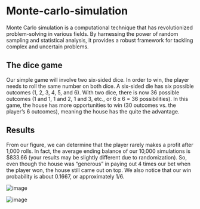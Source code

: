# Monte-carlo-simulation
Monte Carlo simulation is a computational technique that has revolutionized problem-solving in various fields. By harnessing the power of random sampling and statistical analysis, it provides a robust framework for tackling complex and uncertain problems.
## The dice game
Our simple game will involve two six-sided dice. In order to win, the player needs to roll the same number on both dice. A six-sided die has six possible outcomes (1, 2, 3, 4, 5, and 6). With two dice, there is now 36 possible outcomes (1 and 1, 1 and 2, 1 and 3, etc., or 6 x 6 = 36 possibilities). In this game, the house has more opportunities to win (30 outcomes vs. the player’s 6 outcomes), meaning the house has the quite the advantage.
## Results
From our figure, we can determine that the player rarely makes a profit after 1,000 rolls. In fact, the average ending balance of our 10,000 simulations is $833.66 (your results may be slightly different due to randomization). So, even though the house was “generous” in paying out 4 times our bet when the player won, the house still came out on top. We also notice that our win probability is about 0.1667, or approximately 1/6.

![image](https://github.com/krishna1052/Monte-carlo-simulation/assets/95615695/0937b4e2-e170-4acb-b094-7e61dd208727)

![image](https://github.com/krishna1052/Monte-carlo-simulation/assets/95615695/4d30740b-5ae7-462f-944f-d59b33f598d5)
